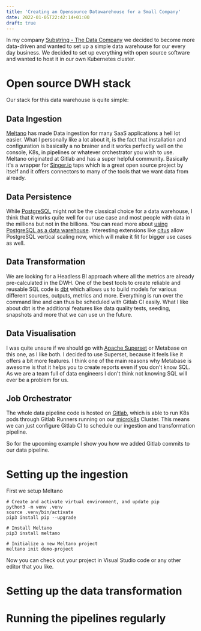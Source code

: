 ```yaml
---
title: 'Creating an Opensource Datawarehouse for a Small Company'
date: 2022-01-05T22:42:14+01:00
draft: true
---
```


In my company [Substring - The Data Company](https://substring.ch) we decided to become more data-driven and wanted to set up a simple data warehouse for our every day business. We decided to set up everything with open source software and wanted to host it in our own Kubernetes cluster.

# Open source DWH stack

Our stack for this data warehouse is quite simple:

## Data Ingestion

[Meltano](https://meltano.com) has made Data ingestion for many SaaS applications a hell lot easier. What I personally like a lot about it, is the fact that installation and configuration is basically a no brainer and it works perfectly well on the console, K8s, in pipelines or whatever orchestrator you wish to use. Meltano originated at Gitlab and has a super helpful community. Basically it's a wrapper for [Singer.io](https://singer.io) taps which is a great open source project by itself and it offers connectors to many of the tools that we want data from already.

## Data Persistence

While [PostgreSQL](https://www.postgresql.org/) might not be the classical choice for a data warehouse, I think that it works quite well for our use case and most people with data in the millions but not in the billions. You can read more about [using PostgreSQL as a data warehouse](https://www.narrator.ai/blog/using-postgresql-as-a-data-warehouse/). Interesting extensions like [citus](https://github.com/citusdata/citus) allow PostgreSQL vertical scaling now, which will make it fit for bigger use cases as well.

## Data Transformation

We are looking for a Headless BI approach where all the metrics are already pre-calculated in the DWH. One of the best tools to create reliable and reusable SQL code is [dbt](https://getdbt.com) which allows us to build models for various different sources, outputs, metrics and more. Everything is run over the command line and can thus be scheduled with Gitlab CI easily. What I like about dbt is the additional features like data quality tests, seeding, snapshots and more that we can use un the future.

## Data Visualisation

I was quite unsure if we should go with [Apache Superset](https://superset.apache.org) or Metabase on this one, as I like both. I decided to use Superset, because it feels like it offers a bit more features. I think one of the main reasons why Metabase is awesome is that it helps you to create reports even if you don't know SQL. As we are a team full of data engineers I don't think not knowing SQL will ever be a problem for us.

## Job Orchestrator

The whole data pipeline code is hosted on [Gitlab](https://gitlab.org), which is able to run K8s pods through Gitlab Runners running on our
[microk8s](https://microk8s.org) Cluster. This means we can just configure Gitlab CI to schedule our ingestion and transformation pipeline.

So for the upcoming example I show you how we added Gitlab commits to our data pipeline.

# Setting up the ingestion

First we setup Meltano

```
# Create and activate virtual environment, and update pip
python3 -m venv .venv
source .venv/bin/activate
pip3 install pip --upgrade

# Install Meltano
pip3 install meltano

# Initialize a new Meltano project
meltano init demo-project
```

Now you can check out your project in Visual Studio code or any other editor that you like.

# Setting up the data transformation

# Running the pipelines regularly

